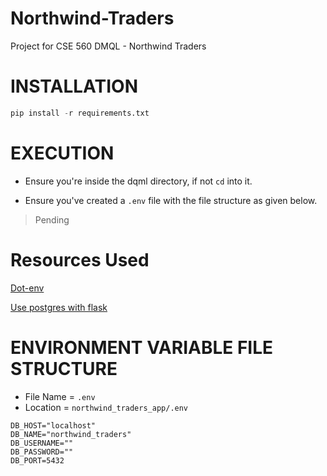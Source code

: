 # Northwind-Traders
Project for CSE 560 DMQL - Northwind Traders

# INSTALLATION

```py
pip install -r requirements.txt
```

# EXECUTION

* Ensure you're inside the dqml directory, if not `cd` into it. 

* Ensure you've created a `.env` file with the file structure as given below. 

> Pending 

# Resources Used

[Dot-env](https://pypi.org/project/python-dotenv/)

[Use postgres with flask](https://www.digitalocean.com/community/tutorials/how-to-use-a-postgresql-database-in-a-flask-application)

# ENVIRONMENT VARIABLE FILE STRUCTURE

* File Name = `.env`
* Location  = `northwind_traders_app/.env`

```dosini
DB_HOST="localhost"
DB_NAME="northwind_traders"
DB_USERNAME=""
DB_PASSWORD=""
DB_PORT=5432
```